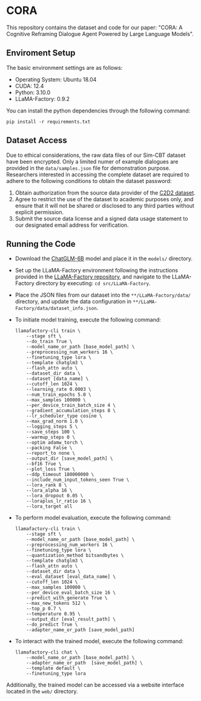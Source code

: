 # CORA

This repository contains the dataset and code for our paper: "CORA: A Cognitive Reframing Dialogue Agent Powered by Large Language Models".

## Enviroment Setup

The basic environment settings are as follows:

- Operating System: Ubuntu 18.04
- CUDA: 12.4
- Python: 3.10.0
- LLaMA-Factory: 0.9.2

You can install the python dependencies through the following command:

```
pip install -r requirements.txt
```

## Dataset Access

Due to ethical considerations, the raw data files of our Sim-CBT dataset have been encrypted. Only a limited numer of example dialogues are provided in the `data/samples.json` file for demonstration purpose. Researchers interested in accessing the complete dataset are required to adhere to the following conditions to obtain the dataset password:

1. Obtain authorization from the source data provider of the [C2D2 dataset](https://github.com/bcwangavailable/C2D2-Cognitive-Distortion).
2. Agree to restrict the use of the dataset to academic purposes only, and ensure that it will not be shared or disclosed to any third parties without explicit permission.
3. Submit the source data license and a signed data usage statement to our designated email address for verification.

## Running the Code

- Download the [ChatGLM-6B](https://huggingface.co/THUDM/chatglm-6b) model and place it in the `models/` directory.

- Set up the LLaMA-Factory environment following the instructions provided in the [LLaMA-Factory repository](https://github.com/hiyouga/LLaMA-Factory), and navigate to the LLaMA-Factory directory by executing: `cd src/LLaMA-Factory`.

- Place the JSON files from our dataset into the `**/LLaMA-Factory/data/` directory, and update the data configuration in `**/LLaMA-Factory/data/dataset_info.json`.

- To initiate model training, execute the following command:

  ```
  llamafactory-cli train \
      --stage sft \
      --do_train True \
      --model_name_or_path [base_model_path] \
      --preprocessing_num_workers 16 \
      --finetuning_type lora \
      --template chatglm3 \
      --flash_attn auto \
      --dataset_dir data \
      --dataset [data_name] \
      --cutoff_len 1024 \
      --learning_rate 0.0003 \
      --num_train_epochs 5.0 \
      --max_samples 100000 \
      --per_device_train_batch_size 4 \
      --gradient_accumulation_steps 8 \
      --lr_scheduler_type cosine \
      --max_grad_norm 1.0 \
      --logging_steps 5 \
      --save_steps 100 \
      --warmup_steps 0 \
      --optim adamw_torch \
      --packing False \
      --report_to none \
      --output_dir [save_model_path] \
      --bf16 True \
      --plot_loss True \
      --ddp_timeout 180000000 \
      --include_num_input_tokens_seen True \
      --lora_rank 8 \
      --lora_alpha 16 \
      --lora_dropout 0.05 \
      --loraplus_lr_ratio 16 \
      --lora_target all 
  ```

- To perform model evaluation, execute the following command:

  ```
  llamafactory-cli train \
      --stage sft \
      --model_name_or_path [base_model_path] \
      --preprocessing_num_workers 16 \
      --finetuning_type lora \
      --quantization_method bitsandbytes \
      --template chatglm3 \
      --flash_attn auto \
      --dataset_dir data \
      --eval_dataset [eval_data_name] \
      --cutoff_len 1024 \
      --max_samples 100000 \
      --per_device_eval_batch_size 16 \
      --predict_with_generate True \
      --max_new_tokens 512 \
      --top_p 0.7 \
      --temperature 0.95 \
      --output_dir [eval_result_path] \
      --do_predict True \
      --adapter_name_or_path [save_model_path]
  ```

- To interact with the trained model, execute the following command:

  ```
  llamafactory-cli chat \
      --model_name_or_path [base_model_path] \
      --adapter_name_or_path  [save_model_path] \
      --template default \
      --finetuning_type lora
  ```

Additionally, the trained model can be accessed via a website interface located in the `web/` directory.
